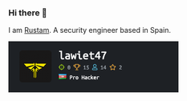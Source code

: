 ### Hi there 👋

<!--
**lawiet47/lawiet47** is a ✨ _special_ ✨ repository because its `README.md` (this file) appears on your GitHub profile.
-->

I am [Rustam](https://reverseengineering.stackexchange.com/users/20848/rustam-shirinov). A security engineer based in Spain. 


[![rustamhtb](./images/rustamhtb.png)](https://www.hackthebox.com/profile/54246)
